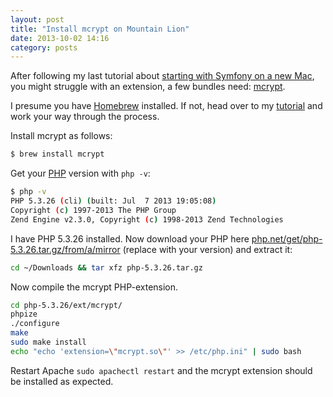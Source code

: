 ```yaml
---
layout: post
title: "Install mcrypt on Mountain Lion"
date: 2013-10-02 14:16
category: posts
---
```


After following my last tutorial about [starting with Symfony on a new Mac](/posts/start-with-symfony-on-mountain-lion.html), you might struggle with an extension, a few bundles need: [mcrypt](http://mcrypt.sourceforge.net).

I presume you have [Homebrew](http://brew.sh) installed. If not, head over to my [tutorial](/blog/start-with-symfony-on-mountain-lion.html) and work your way through the process.

Install mcrypt as follows:

```sh
$ brew install mcrypt
```

Get your [PHP](http://php.net) version with `php -v`:

```sh
$ php -v
PHP 5.3.26 (cli) (built: Jul  7 2013 19:05:08)
Copyright (c) 1997-2013 The PHP Group
Zend Engine v2.3.0, Copyright (c) 1998-2013 Zend Technologies
```

I have PHP 5.3.26 installed. Now download your PHP here [php.net/get/php-5.3.26.tar.gz/from/a/mirror](http://www.php.net/get/php-5.3.26.tar.gz/from/a/mirror) (replace with your version) and extract it:

```sh
cd ~/Downloads && tar xfz php-5.3.26.tar.gz
```

Now compile the mcrypt PHP-extension.

```sh
cd php-5.3.26/ext/mcrypt/
phpize
./configure
make
sudo make install
echo "echo 'extension=\"mcrypt.so\"' >> /etc/php.ini" | sudo bash
```

Restart Apache `sudo apachectl restart` and the mcrypt extension should be installed as expected.
